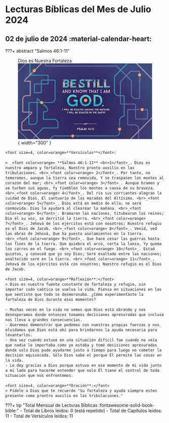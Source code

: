 # **Lecturas Bíblicas del Mes de Julio 2024**

## 02 de julio de 2024 :material-calendar-heart:

???+ abstract "Salmos 46:1-11"
    <figure markdown><figcaption>Dios es Nuestra Fortaleza</figcaption>
    ![Salmos 19](../assets/bestill.png){ width="300" }</figure>

    <font size=4, color=orange>**Versículos**</font>:

    > _<font color=orange> **Salmos 46:1-11** <br>1</font>_. Dios es nuestro amparo y fortaleza, Nuestro pronto auxilio en las tribulaciones. <br>_<font color=orange> 2</font>_. Por tanto, no temeremos, aunque la tierra sea removida, Y se traspasen los montes al corazón del mar; <br>_<font color=orange> 3</font>_. Aunque bramen y se turben sus aguas, Yy tiemblen los montes a causa de su braveza. <br>_<font color=orange> 4</font>_. Del río sus corrientes alegran la cuidad de Dios, El santuario de las moradas del Altísimo. <br>_<font color=orange> 5</font>_. Dios está en medio de ella; no será conmovida. Dios la ayudará al clearear la mañana. <br>_<font color=orange> 6</font>_. Bramaron las naciones, titubearon los reinos; Dio él su voz, se derritió la tierra. <br>_<font color=orange> 7</font>_. Jehová de los ejércitos está con nosotros; Nuestro refugio es el Dios de Jacob. <br>_<font color=orange> 8</font>_. Venid, ved las obras de Jehová, Que ha puesto asolamientos en la tierra. <br>_<font color=orange> 9</font>_. Que hace cesar las guerras hasta los fines de la tierra. Que quiebra el arco, corta la lanza, Yy quema los carros en el fuego. <br>_<font color=orange> 10</font>_. Estad quietos, y conoced que yo soy Dios; Seré exaltado entre las naciones; enaltecido seré en la tierra. <br>_<font color=orange> 11</font>_. Jehová de los ejércitos está con nosotros; Nuestro refugio es el Dios de Jacob.

    <font size=4, color=orange>**Reflexión**:</font>
    > Dios es nuestra fuente constante de fortaleza y refugio, sin importar cuán caótica se vuelva la vida. Piensa en situaciones en las que sentiste que todo se desmoronaba. ¿Cómo experimentaste la fortaleza de Dios durante esos momentos?

    - Muchas veces en la vida no vemos que Dios está obrando y nos desesperamos donde entonces tomamos decisiones apresuradas que incluso nos lleva a grandes consecuencias. 
    - Queremos demonstrar que podemos con nuestras propias fuerzas y nos olvidamos que Dios está ahí para brindarnos la ayuda necesaria para levantarlos.
    - Una vez cuando estuve en una situación difícil fue cuando no veía que nadie le importaba cómo yo estaba y tomé decisiones apresuradas donde solo Dios pudo ayudarme justo a tiempo para luego no cometer la decisión equivocada. Sólo Dios sabe el porque Él permite las cosas en la vida.
    - Le doy gracias a Dios porque estuvo en ese momento de mi vida junto a mi lado para hacerme entender que solo Él tiene el control de toda situación que nos enfrentemos. 

    <font size=4, color=orange>**Oración**:</font>
    > Pídele a Dios que te recuerde "Su fortaleza y ayuda siempre esten presente como prontro auxilio en las tribulaciones."

???+ tip "Total Mensual de Lecturas Bíblicas :fontawesome-solid-book-bible:" 
    - Total de Libros leídos: 0 (está repetido)
    - Total de Capítulos leídos: 11
    - Total de Versículos leídos: 11